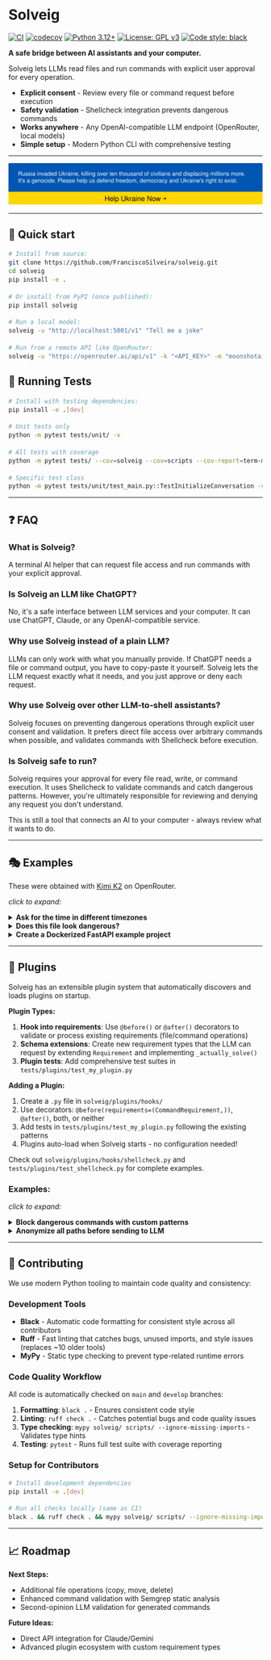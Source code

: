 
# Solveig

[![CI](https://github.com/FranciscoSilveira/solveig/workflows/CI/badge.svg)](https://github.com/FranciscoSilveira/solveig/actions)
[![codecov](https://codecov.io/gh/FranciscoSilveira/solveig/branch/main/graph/badge.svg)](https://codecov.io/gh/FranciscoSilveira/solveig)
[![Python 3.12+](https://img.shields.io/badge/python-3.12+-blue.svg)](https://www.python.org/downloads/)
[![License: GPL v3](https://img.shields.io/badge/License-GPLv3-blue.svg)](https://www.gnu.org/licenses/gpl-3.0)
[![Code style: black](https://img.shields.io/badge/code%20style-black-000000.svg)](https://github.com/psf/black)

**A safe bridge between AI assistants and your computer.**

Solveig lets LLMs read files and run commands with explicit user approval for every operation.

* **Explicit consent** - Review every file or command request before execution
* **Safety validation** - Shellcheck integration prevents dangerous commands
* **Works anywhere** - Any OpenAI-compatible LLM endpoint (OpenRouter, local models)
* **Simple setup** - Modern Python CLI with comprehensive testing

---

<a href="https://vshymanskyy.github.io/StandWithUkraine">
	<img src="https://raw.githubusercontent.com/vshymanskyy/StandWithUkraine/main/banner2-direct.svg">
</a>

---

## 🚀 Quick start


```bash
# Install from source:
git clone https://github.com/FranciscoSilveira/solveig.git
cd solveig
pip install -e .

# Or install from PyPI (once published):
pip install solveig

# Run a local model:
solveig -u "http://localhost:5001/v1" "Tell me a joke"

# Run from a remote API like OpenRouter:
solveig -u "https://openrouter.ai/api/v1" -k "<API_KEY>" -m "moonshotai/kimi-k2:free" "Summarize my day"
```

## 🧪 Running Tests

```bash
# Install with testing dependencies:
pip install -e .[dev]

# Unit tests only
python -m pytest tests/unit/ -v

# All tests with coverage
python -m pytest tests/ --cov=solveig --cov=scripts --cov-report=term-missing -v

# Specific test class
python -m pytest tests/unit/test_main.py::TestInitializeConversation -v
```

---

## ❓ FAQ


### What is Solveig?

A terminal AI helper that can request file access and run commands with your explicit approval.

### Is Solveig an LLM like ChatGPT?

No, it's a safe interface between LLM services and your computer. It can use ChatGPT, Claude, or any OpenAI-compatible service.

### Why use Solveig instead of a plain LLM?

LLMs can only work with what you manually provide. If ChatGPT needs a file or command output, you have to copy-paste it yourself. Solveig lets the LLM request exactly what it needs, and you just approve or deny each request.

### Why use Solveig over other LLM‑to‑shell assistants?

Solveig focuses on preventing dangerous operations through explicit user consent and validation. It prefers direct file access over arbitrary commands when possible, and validates commands with Shellcheck before execution.

### Is Solveig safe to run?

Solveig requires your approval for every file read, write, or command execution. It uses Shellcheck to validate commands and catch dangerous patterns. However, you're ultimately responsible for reviewing and denying any request you don't understand.

This is still a tool that connects an AI to your computer - always review what it wants to do.

---

## 🎭 Examples

These were obtained with [Kimi K2](https://openrouter.ai/moonshotai/kimi-k2) on OpenRouter.

*click to expand:*

<details>
<summary><b>Ask for the time in different timezones</b></summary>

```
--- User -----------------------------------------------------------------------------------------------------------------------------------
Reply:
 > What time is it?
(Sending)

--- Assistant ------------------------------------------------------------------------------------------------------------------------------
I can tell you the current time by checking the system clock. Let me run the date command to get the current time and date.

[ Requirements (1) ]
  Commands:
    date

--- User -----------------------------------------------------------------------------------------------------------------------------------
[ Requirement Results (1) ]
  [ Command ]
    comment: "Run the date command to display the current system time and date"
    command: date
    ? Allow running command? [y/N]: y
    [ Output ]
      Tue Jul 22 01:24:40 AM EEST 2025
    ? Allow sending output? [y/N]: y

Reply:
 > Here you go. By the way, what's the conversion to Hong Kong?
(Sending)

--- Assistant ------------------------------------------------------------------------------------------------------------------------------
The system shows 01:24 AM EEST (Eastern European Summer Time). Hong Kong is 5 hours ahead of EEST, so the time in Hong Kong is 06:24 AM HKT.

```
</details>

<details>
<summary><b>Does this file look dangerous?</b></summary>

```
--- User -----------------------------------------------------------------------------------------------------------------------------------
Reply:
 > I don't recognize the file ~/run.sh, is it dangerous?
(Sending)

--- Assistant ------------------------------------------------------------------------------------------------------------------------------
I need to examine the ~/run.sh file to determine if it's dangerous. Let me check its contents and metadata to see what it does.

[ Requirements (1) ]
  Read:
    ~/run.sh (content)

--- User -----------------------------------------------------------------------------------------------------------------------------------
[ Requirement Results (1) ]
  [ Read ]
    comment: "I need to read the contents of ~/run.sh to analyze what commands it contains and determine if it could be harmful"
    path: ~/run.sh (file)
    ? Allow reading file? [y=content+metadata / m=metadata / N=skip]: y
    [ Metadata ]
      {"path": "/home/francisco/run.sh", "size": 1 (...) 01, "mtime": "Thu Jul 17 02:54:43 2025", "is_directory": false, "owner": "francisco", "group": "francisco"}
    [ Content ]
      (Base64)
    ? Allow sending file content and metadata? [y/N]: y

Reply:
 > 
(Sending)

--- Assistant ------------------------------------------------------------------------------------------------------------------------------
The ~/run.sh file appears to be safe. It's a simple initialization script that creates directories for logs and tmp files, creates an empty log file, and sets up a flag file indicating the project has been initialized. The commands are all basic file operations (mkdir, touch, echo) and don't contain any suspicious or dangerous operations.

```
</details>

<details>
<summary><b>Create a Dockerized FastAPI example project</b></summary>

```
--- User -----------------------------------------------------------------------------------------------------------------------------------
Reply:
 > Create a Dockerized FastAPI example project in ~/my_app/
(Sending)

--- Assistant ------------------------------------------------------------------------------------------------------------------------------
I'll create a Dockerized FastAPI example project in ~/my_app/. This will include the FastAPI application code, requirements, Dockerfile, and docker-compose configuration.

[ Requirements (6) ]

--- User -----------------------------------------------------------------------------------------------------------------------------------
[ Requirement Results (6) ]
  [ Write ]
    comment: "Create the main project directory ~/my_app/"
    path: ~/my_app/ (directory)
    ! Warning: this path already exists !
  [ Write ]
    comment: "Create the FastAPI main application file"
    path: ~/my_app/main.py (file)
      [ Content ]
        from fastapi import FastAPI
        from p (...) ydantic import BaseModel
        
         (...) 
        @app.get("/health")
        async def health_check():
            return {"status": "healthy"}
    ? Allow writing file and contents? [y/N]: y
  [ Write ]
    comment: "Create requirements.txt with FastAPI dependencies"
    path: ~/my_app/requirements.txt (file)
      [ Content ]
        fastapi==0.104.1
        uvicorn[standard]==0.24.0
        pydantic==2.5.0
    ? Allow writing file and contents? [y/N]: y
  [ Write ]
    comment: "Create Dockerfile for containerizing the FastAPI app"
    path: ~/my_app/Dockerfile (file)
      [ Content ]
        FROM python:3.11-slim
        
        WOR (...) KDIR /app
         (...) 
        EXPOSE 8000
        
        CMD ["uvicorn", "main:app", "--host", "0.0.0.0", "--port", "8000"]
    ? Allow writing file and contents? [y/N]: y
  [ Write ]
    comment: "Create docker-compose.yml for easy development"
    path: ~/my_app/docker-compose.yml (file)
      [ Content ]
        version: '3.8'
        
        services:
 (...)          (...) 
        
        # volumes:
        #   postgres_data:
    ? Allow writing file and contents? [y/N]: y
  [ Write ]
    comment: "Create .dockerignore file to optimize build context"
    path: ~/my_app/.dockerignore (file)
      [ Content ]
        __pycache__
        *.pyc
        *.pyo
   (...)        (...) 
        README.md
        .env
        .venv
    ? Allow writing file and contents? [y/N]: y

Reply:
 > 

```

</details>

---

## 🧩 Plugins

Solveig has an extensible plugin system that automatically discovers and loads plugins on startup.

**Plugin Types:**
1. **Hook into requirements**: Use `@before()` or `@after()` decorators to validate or process existing requirements (file/command operations)
2. **Schema extensions**: Create new requirement types that the LLM can request by extending `Requirement` and implementing `_actually_solve()`
3. **Plugin tests**: Add comprehensive test suites in `tests/plugins/test_my_plugin.py`

**Adding a Plugin:**
1. Create a `.py` file in `solveig/plugins/hooks/` 
2. Use decorators: `@before(requirements=(CommandRequirement,))`, `@after()`, both, or neither
3. Add tests in `tests/plugins/test_my_plugin.py` following the existing patterns
4. Plugins auto-load when Solveig starts - no configuration needed!

Check out `solveig/plugins/hooks/shellcheck.py` and `tests/plugins/test_shellcheck.py` for complete examples.


### Examples:

*click to expand:*

<details>
<summary><b>Block dangerous commands with custom patterns</b></summary>

```python
from solveig.config import SolveigConfig
from solveig.plugins.hooks import before
from solveig.plugins.exceptions import SecurityError
from solveig.schema.requirement import CommandRequirement

@before(requirements=(CommandRequirement,))
def block_dangerous_commands(config: SolveigConfig, requirement: CommandRequirement):
    """Block commands that could be dangerous to system security."""
    dangerous_patterns = [
        "sudo chmod 777",
        "wget http://",  # Block HTTP downloads
        "curl http://",
        "dd if=",        # Block disk operations
    ]
    
    for pattern in dangerous_patterns:
        if pattern in requirement.command:
            raise SecurityError(f"Blocked dangerous command pattern: {pattern}")
```
</details>

<details>
<summary><b>Anonymize all paths before sending to LLM</b></summary>

```python
import re

from solveig.config import SolveigConfig
from solveig.plugins.hooks import after
from solveig.plugins.exceptions import ProcessingError
from solveig.schema.requirement import ReadRequirement, WriteRequirement
from solveig.schema.result import ReadResult, WriteResult

@after(requirements=(ReadRequirement, WriteRequirement))
def anonymize_paths(config: SolveigConfig, requirement: ReadRequirement|WriteRequirement, result: ReadResult|WriteResult):
    """Anonymize file paths in results before sending to LLM."""
    try:
        original_path = result.metadata['path']
    except:
        return
    anonymous_path = re.sub(r"/home/\w+", "/home/jdoe", original_path)
    anonymous_path = re.sub(r"^([A-Z]:\\Users\\)[^\\]+", r"\1JohnDoe", anonymous_path, flags=re.IGNORECASE)
    result.metadata['path'] = anonymous_path
```
</details>

---

## 🤝 Contributing

We use modern Python tooling to maintain code quality and consistency:

### Development Tools

- **Black** - Automatic code formatting for consistent style across all contributors
- **Ruff** - Fast linting that catches bugs, unused imports, and style issues (replaces ~10 older tools)
- **MyPy** - Static type checking to prevent type-related runtime errors

### Code Quality Workflow

All code is automatically checked on `main` and `develop` branches:
1. **Formatting**: `black .` - Ensures consistent code style
2. **Linting**: `ruff check .` - Catches potential bugs and code quality issues  
3. **Type checking**: `mypy solveig/ scripts/ --ignore-missing-imports` - Validates type hints
4. **Testing**: `pytest` - Runs full test suite with coverage reporting

### Setup for Contributors

```bash
# Install development dependencies
pip install -e .[dev]

# Run all checks locally (same as CI)
black . && ruff check . && mypy solveig/ scripts/ --ignore-missing-imports && pytest
```

---

## 📈 Roadmap

**Next Steps:**
- Additional file operations (copy, move, delete)
- Enhanced command validation with Semgrep static analysis  
- Second-opinion LLM validation for generated commands

**Future Ideas:**
- Direct API integration for Claude/Gemini
- Advanced plugin ecosystem with custom requirement types

